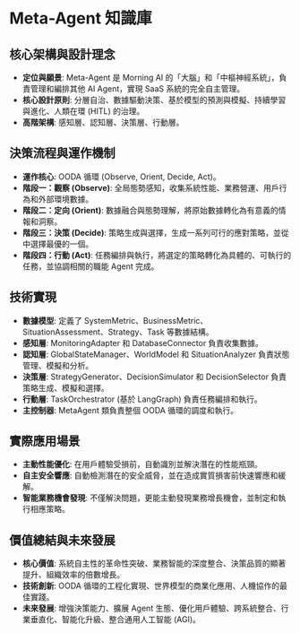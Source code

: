 # Meta-Agent 知識庫

## 核心架構與設計理念

- **定位與願景**: Meta-Agent 是 Morning AI 的「大腦」和「中樞神經系統」，負責管理和編排其他 AI Agent，實現 SaaS 系統的完全自主管理。
- **核心設計原則**: 分層自治、數據驅動決策、基於模型的預測與模擬、持續學習與進化、人類在環 (HITL) 的治理。
- **高階架構**: 感知層、認知層、決策層、行動層。

## 決策流程與運作機制

- **運作核心**: OODA 循環 (Observe, Orient, Decide, Act)。
- **階段一：觀察 (Observe)**: 全局態勢感知，收集系統性能、業務營運、用戶行為和外部環境數據。
- **階段二：定向 (Orient)**: 數據融合與態勢理解，將原始數據轉化為有意義的情報和洞察。
- **階段三：決策 (Decide)**: 策略生成與選擇，生成一系列可行的應對策略，並從中選擇最優的一個。
- **階段四：行動 (Act)**: 任務編排與執行，將選定的策略轉化為具體的、可執行的任務，並協調相關的職能 Agent 完成。

## 技術實現

- **數據模型**: 定義了 SystemMetric、BusinessMetric、SituationAssessment、Strategy、Task 等數據結構。
- **感知層**: MonitoringAdapter 和 DatabaseConnector 負責收集數據。
- **認知層**: GlobalStateManager、WorldModel 和 SituationAnalyzer 負責狀態管理、模擬和分析。
- **決策層**: StrategyGenerator、DecisionSimulator 和 DecisionSelector 負責策略生成、模擬和選擇。
- **行動層**: TaskOrchestrator (基於 LangGraph) 負責任務編排和執行。
- **主控制器**: MetaAgent 類負責整個 OODA 循環的調度和執行。

## 實際應用場景

- **主動性能優化**: 在用戶體驗受損前，自動識別並解決潛在的性能瓶頸。
- **自主安全響應**: 自動檢測潛在的安全威脅，並在造成實質損害前快速響應和緩解。
- **智能業務機會發現**: 不僅解決問題，更能主動發現業務增長機會，並制定和執行相應策略。

## 價值總結與未來發展

- **核心價值**: 系統自主性的革命性突破、業務智能的深度整合、決策品質的顯著提升、組織效率的倍數增長。
- **技術創新**: OODA 循環的工程化實現、世界模型的商業化應用、人機協作的最佳實踐。
- **未來發展**: 增強決策能力、擴展 Agent 生態、優化用戶體驗、跨系統整合、行業垂直化、智能化升級、整合通用人工智能 (AGI)。


